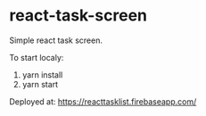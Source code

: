 # react-task-screen
Simple react task screen.

To start localy:
1. yarn install
2. yarn start

Deployed at: https://reacttasklist.firebaseapp.com/
